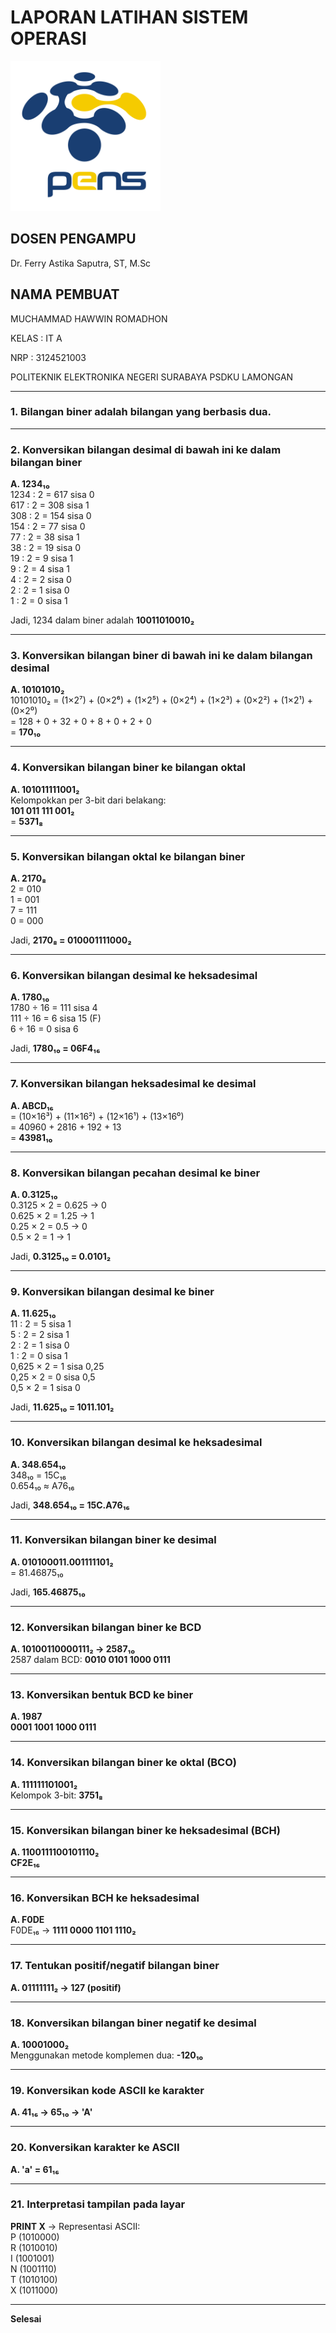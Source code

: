 # LAPORAN LATIHAN SISTEM OPERASI

<img src="pngegg.png" width="240">


## DOSEN PENGAMPU
Dr. Ferry Astika Saputra, ST, M.Sc

## NAMA PEMBUAT
MUCHAMMAD HAWWIN ROMADHON

KELAS : IT A

NRP : 3124521003

POLITEKNIK ELEKTRONIKA NEGERI SURABAYA PSDKU LAMONGAN

---

### 1. Bilangan biner adalah bilangan yang berbasis dua.

---

### 2. Konversikan bilangan desimal di bawah ini ke dalam bilangan biner 

**A. 1234₁₀**  
1234 : 2 = 617 sisa 0  
617 : 2 = 308 sisa 1  
308 : 2 = 154 sisa 0  
154 : 2 = 77 sisa 0  
77 : 2 = 38 sisa 1  
38 : 2 = 19 sisa 0  
19 : 2 = 9 sisa 1  
9 : 2 = 4 sisa 1  
4 : 2 = 2 sisa 0  
2 : 2 = 1 sisa 0  
1 : 2 = 0 sisa 1  

Jadi, 1234 dalam biner adalah **10011010010₂**

---

### 3. Konversikan bilangan biner di bawah ini ke dalam bilangan desimal

**A. 10101010₂**  
10101010₂ = (1×2⁷) + (0×2⁶) + (1×2⁵) + (0×2⁴) + (1×2³) + (0×2²) + (1×2¹) + (0×2⁰)  
= 128 + 0 + 32 + 0 + 8 + 0 + 2 + 0  
= **170₁₀**

---

### 4. Konversikan bilangan biner ke bilangan oktal

**A. 101011111001₂**  
Kelompokkan per 3-bit dari belakang:  
**101 011 111 001₂**  
= **5371₈**

---

### 5. Konversikan bilangan oktal ke bilangan biner

**A. 2170₈**  
2 = 010  
1 = 001  
7 = 111  
0 = 000  

Jadi, **2170₈ = 010001111000₂**

---

### 6. Konversikan bilangan desimal ke heksadesimal

**A. 1780₁₀**  
1780 ÷ 16 = 111 sisa 4  
111 ÷ 16 = 6 sisa 15 (F)  
6 ÷ 16 = 0 sisa 6  

Jadi, **1780₁₀ = 06F4₁₆**

---

### 7. Konversikan bilangan heksadesimal ke desimal

**A. ABCD₁₆**  
= (10×16³) + (11×16²) + (12×16¹) + (13×16⁰)  
= 40960 + 2816 + 192 + 13  
= **43981₁₀**

---

### 8. Konversikan bilangan pecahan desimal ke biner

**A. 0.3125₁₀**  
0.3125 × 2 = 0.625 → 0  
0.625 × 2 = 1.25 → 1  
0.25 × 2 = 0.5 → 0  
0.5 × 2 = 1 → 1  

Jadi, **0.3125₁₀ = 0.0101₂**

---

### 9. Konversikan bilangan desimal ke biner

**A. 11.625₁₀**  
11 : 2 = 5 sisa 1  
5 : 2 = 2 sisa 1  
2 : 2 = 1 sisa 0  
1 : 2 = 0 sisa 1  
0,625 × 2 = 1 sisa 0,25  
0,25 × 2 = 0 sisa 0,5  
0,5 × 2 = 1 sisa 0  

Jadi, **11.625₁₀ = 1011.101₂**

---

### 10. Konversikan bilangan desimal ke heksadesimal

**A. 348.654₁₀**  
348₁₀ = 15C₁₆  
0.654₁₀ ≈ A76₁₆  

Jadi, **348.654₁₀ = 15C.A76₁₆**

---

### 11. Konversikan bilangan biner ke desimal

**A. 010100011.001111101₂**  
= 81.46875₁₀  

Jadi, **165.46875₁₀**

---

### 12. Konversikan bilangan biner ke BCD

**A. 10100110000111₂ → 2587₁₀**  
2587 dalam BCD: **0010 0101 1000 0111**

---

### 13. Konversikan bentuk BCD ke biner

**A. 1987**  
**0001 1001 1000 0111**

---

### 14. Konversikan bilangan biner ke oktal (BCO)

**A. 111111101001₂**  
Kelompok 3-bit: **3751₈**

---

### 15. Konversikan bilangan biner ke heksadesimal (BCH)

**A. 1100111100101110₂**  
**CF2E₁₆**

---

### 16. Konversikan BCH ke heksadesimal

**A. F0DE**  
F0DE₁₆ → **1111 0000 1101 1110₂**

---

### 17. Tentukan positif/negatif bilangan biner

**A. 01111111₂ → 127 (positif)**

---

### 18. Konversikan bilangan biner negatif ke desimal

**A. 10001000₂**  
Menggunakan metode komplemen dua: **-120₁₀**

---

### 19. Konversikan kode ASCII ke karakter

**A. 41₁₆ → 65₁₀ → 'A'**

---

### 20. Konversikan karakter ke ASCII

**A. 'a' = 61₁₆**

---

### 21. Interpretasi tampilan pada layar

**PRINT X** → Representasi ASCII:  
P (1010000)  
R (1010010)  
I (1001001)  
N (1001110)  
T (1010100)  
X (1011000)  

---

**Selesai**
